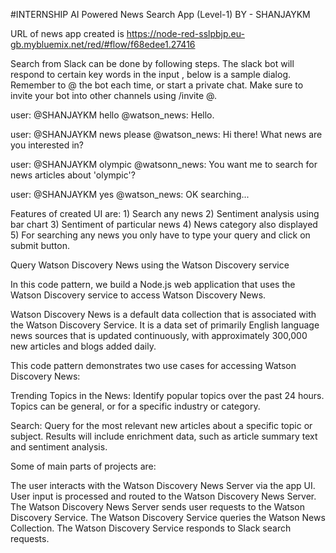 #INTERNSHIP
AI Powered News Search App (Level-1) BY - SHANJAYKM

URL of news app created is https://node-red-sslpbjp.eu-gb.mybluemix.net/red/#flow/f68edee1.27416

Search from Slack can be done by following steps. The slack bot will respond to certain key words in the input , below is a sample dialog. Remember to @ the bot each time, or start a private chat. Make sure to invite your bot into other channels using /invite @.

user: @SHANJAYKM hello @watson_news: Hello.

user: @SHANJAYKM news please @watson_news: Hi there! What news are you interested in?

user: @SHANJAYKM olympic @watsonn_news: You want me to search for news articles about 'olympic'?

user: @SHANJAYKM yes @watson_news: OK searching...

Features of created UI are: 1) Search any news 2) Sentiment analysis using bar chart 3) Sentiment of particular news 4) News category also displayed 5) For searching any news you only have to type your query and click on submit button.

Query Watson Discovery News using the Watson Discovery service

In this code pattern, we build a Node.js web application that uses the Watson Discovery service to access Watson Discovery News.

Watson Discovery News is a default data collection that is associated with the Watson Discovery Service. It is a data set of primarily English language news sources that is updated continuously, with approximately 300,000 new articles and blogs added daily.

This code pattern demonstrates two use cases for accessing Watson Discovery News:

Trending Topics in the News: Identify popular topics over the past 24 hours. Topics can be general, or for a specific industry or category.

Search: Query for the most relevant new articles about a specific topic or subject. Results will include enrichment data, such as article summary text and sentiment analysis.

Some of main parts of projects are:

The user interacts with the Watson Discovery News Server via the app UI.
User input is processed and routed to the Watson Discovery News Server.
The Watson Discovery News Server sends user requests to the Watson Discovery Service.
The Watson Discovery Service queries the Watson News Collection.
The Watson Discovery Service responds to Slack search requests.
